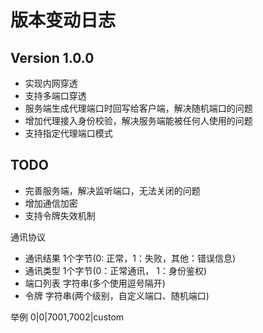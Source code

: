# 版本变动日志

## Version 1.0.0

- 实现内网穿透
- 支持多端口穿透
- 服务端生成代理端口时回写给客户端，解决随机端口的问题
- 增加代理接入身份校验，解决服务端能被任何人使用的问题
- 支持指定代理端口模式

## TODO

- 完善服务端，解决监听端口，无法关闭的问题
- 增加通信加密
- 支持令牌失效机制

通讯协议

- 通讯结果     1个字节(0: 正常，1：失败，其他：错误信息)
- 通讯类型     1个字节(0：正常通讯， 1：身份鉴权)
- 端口列表     字符串(多个使用逗号隔开)
- 令牌        字符串(两个级别，自定义端口、随机端口)

举例
0|0|7001,7002|custom

